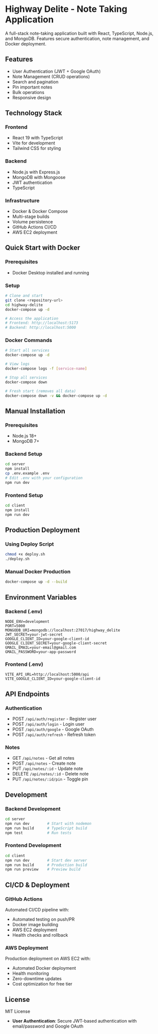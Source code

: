 # Highway Delite - Note Taking Application

A full-stack note-taking application built with React, TypeScript, Node.js, and MongoDB. Features secure authentication, note management, and Docker deployment.

## Features

- User Authentication (JWT + Google OAuth)
- Note Management (CRUD operations)
- Search and pagination
- Pin important notes
- Bulk operations
- Responsive design

## Technology Stack

### Frontend
- React 19 with TypeScript
- Vite for development
- Tailwind CSS for styling

### Backend
- Node.js with Express.js
- MongoDB with Mongoose
- JWT authentication
- TypeScript

### Infrastructure
- Docker & Docker Compose
- Multi-stage builds
- Volume persistence
- GitHub Actions CI/CD
- AWS EC2 deployment

## Quick Start with Docker

### Prerequisites
- Docker Desktop installed and running

### Setup
```bash
# Clone and start
git clone <repository-url>
cd highway-delite
docker-compose up -d

# Access the application
# Frontend: http://localhost:5173
# Backend: http://localhost:5000
```

### Docker Commands
```bash
# Start all services
docker-compose up -d

# View logs
docker-compose logs -f [service-name]

# Stop all services
docker-compose down

# Fresh start (removes all data)
docker-compose down -v && docker-compose up -d
```

## Manual Installation

### Prerequisites
- Node.js 18+
- MongoDB 7+

### Backend Setup
```bash
cd server
npm install
cp .env.example .env
# Edit .env with your configuration
npm run dev
```

### Frontend Setup
```bash
cd client
npm install
npm run dev
```

## Production Deployment

### Using Deploy Script
```bash
chmod +x deploy.sh
./deploy.sh
```

### Manual Docker Production
```bash
docker-compose up -d --build
```

## Environment Variables

### Backend (.env)
```env
NODE_ENV=development
PORT=5000
MONGODB_URI=mongodb://localhost:27017/highway_delite
JWT_SECRET=your-jwt-secret
GOOGLE_CLIENT_ID=your-google-client-id
GOOGLE_CLIENT_SECRET=your-google-client-secret
GMAIL_EMAIL=your-email@gmail.com
GMAIL_PASSWORD=your-app-password
```

### Frontend (.env)
```env
VITE_API_URL=http://localhost:5000/api
VITE_GOOGLE_CLIENT_ID=your-google-client-id
```

## API Endpoints

### Authentication
- POST `/api/auth/register` - Register user
- POST `/api/auth/login` - Login user
- POST `/api/auth/google` - Google OAuth
- POST `/api/auth/refresh` - Refresh token

### Notes
- GET `/api/notes` - Get all notes
- POST `/api/notes` - Create note
- PUT `/api/notes/:id` - Update note
- DELETE `/api/notes/:id` - Delete note
- PUT `/api/notes/:id/pin` - Toggle pin

## Development

### Backend Development
```bash
cd server
npm run dev        # Start with nodemon
npm run build      # TypeScript build
npm test           # Run tests
```

### Frontend Development
```bash
cd client
npm run dev        # Start dev server
npm run build      # Production build
npm run preview    # Preview build
```

## CI/CD & Deployment

### GitHub Actions
Automated CI/CD pipeline with:
- Automated testing on push/PR
- Docker image building
- AWS EC2 deployment
- Health checks and rollback

### AWS Deployment
Production deployment on AWS EC2 with:
- Automated Docker deployment
- Health monitoring
- Zero-downtime updates
- Cost optimization for free tier

## License

MIT License
- **User Authentication**: Secure JWT-based authentication with email/password and Google OAuth
